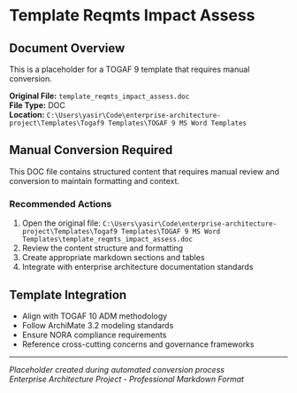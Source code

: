 # Template Reqmts Impact Assess

## Document Overview
This is a placeholder for a TOGAF 9 template that requires manual conversion.

**Original File:** `template_reqmts_impact_assess.doc`  
**File Type:** DOC  
**Location:** `C:\Users\yasir\Code\enterprise-architecture-project\Templates\Togaf9 Templates\TOGAF 9 MS Word Templates`

## Manual Conversion Required
This DOC file contains structured content that requires manual review and conversion to maintain formatting and context.

### Recommended Actions
1. Open the original file: `C:\Users\yasir\Code\enterprise-architecture-project\Templates\Togaf9 Templates\TOGAF 9 MS Word Templates\template_reqmts_impact_assess.doc`
2. Review the content structure and formatting
3. Create appropriate markdown sections and tables
4. Integrate with enterprise architecture documentation standards

## Template Integration
- Align with TOGAF 10 ADM methodology
- Follow ArchiMate 3.2 modeling standards  
- Ensure NORA compliance requirements
- Reference cross-cutting concerns and governance frameworks

---
*Placeholder created during automated conversion process*  
*Enterprise Architecture Project - Professional Markdown Format*
